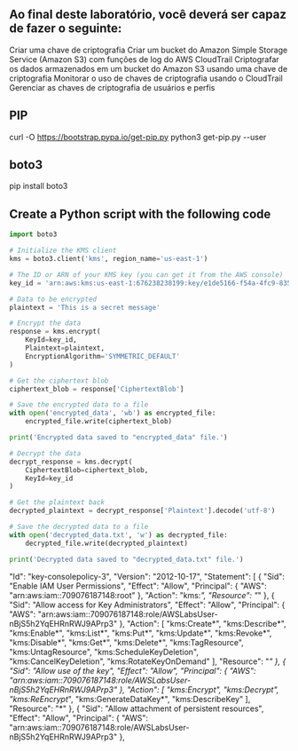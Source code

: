 ## Ao final deste laboratório, você deverá ser capaz de fazer o seguinte:

Criar uma chave de criptografia
Criar um bucket do Amazon Simple Storage Service (Amazon S3) com funções de log do AWS CloudTrail
Criptografar os dados armazenados em um bucket do Amazon S3 usando uma chave de criptografia
Monitorar o uso de chaves de criptografia usando o CloudTrail
Gerenciar as chaves de criptografia de usuários e perfis


## PIP
curl -O https://bootstrap.pypa.io/get-pip.py
python3 get-pip.py --user
## boto3
pip install boto3

## Create a Python script with the following code

```python
import boto3

# Initialize the KMS client
kms = boto3.client('kms', region_name='us-east-1')

# The ID or ARN of your KMS key (you can get it from the AWS console)
key_id = 'arn:aws:kms:us-east-1:676238238199:key/e1de5166-f54a-4fc9-835d-1234da4dd743'

# Data to be encrypted
plaintext = 'This is a secret message'

# Encrypt the data
response = kms.encrypt(
    KeyId=key_id,
    Plaintext=plaintext,
    EncryptionAlgorithm='SYMMETRIC_DEFAULT'
)

# Get the ciphertext blob
ciphertext_blob = response['CiphertextBlob']

# Save the encrypted data to a file
with open('encrypted_data', 'wb') as encrypted_file:
    encrypted_file.write(ciphertext_blob)

print('Encrypted data saved to "encrypted_data" file.')

# Decrypt the data
decrypt_response = kms.decrypt(
    CiphertextBlob=ciphertext_blob,
    KeyId=key_id
)

# Get the plaintext back
decrypted_plaintext = decrypt_response['Plaintext'].decode('utf-8')

# Save the decrypted data to a file
with open('decrypted_data.txt', 'w') as decrypted_file:
    decrypted_file.write(decrypted_plaintext)

print('Decrypted data saved to "decrypted_data.txt" file.')
```


"Id": "key-consolepolicy-3",
"Version": "2012-10-17",
"Statement": [
{
"Sid": "Enable IAM User Permissions",
"Effect": "Allow",
"Principal": {
"AWS": "arn:aws:iam::709076187148:root"
},
"Action": "kms:*",
"Resource": "*"
},
{
"Sid": "Allow access for Key Administrators",
"Effect": "Allow",
"Principal": {
"AWS": "arn:aws:iam::709076187148:role/AWSLabsUser-nBjS5h2YqEHRnRWJ9APrp3"
},
"Action": [
"kms:Create*",
"kms:Describe*",
"kms:Enable*",
"kms:List*",
"kms:Put*",
"kms:Update*",
"kms:Revoke*",
"kms:Disable*",
"kms:Get*",
"kms:Delete*",
"kms:TagResource",
"kms:UntagResource",
"kms:ScheduleKeyDeletion",
"kms:CancelKeyDeletion",
"kms:RotateKeyOnDemand"
],
"Resource": "*"
},
{
"Sid": "Allow use of the key",
"Effect": "Allow",
"Principal": {
"AWS": "arn:aws:iam::709076187148:role/AWSLabsUser-nBjS5h2YqEHRnRWJ9APrp3"
},
"Action": [
"kms:Encrypt",
"kms:Decrypt",
"kms:ReEncrypt*",
"kms:GenerateDataKey*",
"kms:DescribeKey"
],
"Resource": "*"
},
{
"Sid": "Allow attachment of persistent resources",
"Effect": "Allow",
"Principal": {
"AWS": "arn:aws:iam::709076187148:role/AWSLabsUser-nBjS5h2YqEHRnRWJ9APrp3"
},